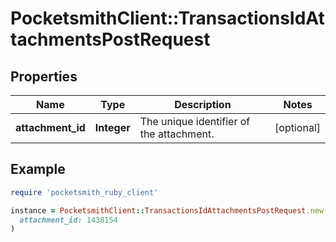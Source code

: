 # PocketsmithClient::TransactionsIdAttachmentsPostRequest

## Properties

| Name | Type | Description | Notes |
| ---- | ---- | ----------- | ----- |
| **attachment_id** | **Integer** | The unique identifier of the attachment. | [optional] |

## Example

```ruby
require 'pocketsmith_ruby_client'

instance = PocketsmithClient::TransactionsIdAttachmentsPostRequest.new(
  attachment_id: 1438154
)
```

